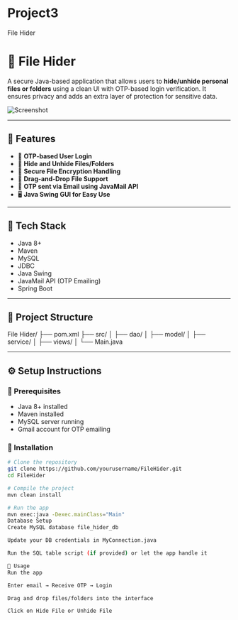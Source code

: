 # Project3
File Hider
# 🔐 File Hider

A secure Java-based application that allows users to **hide/unhide personal files or folders** using a clean UI with OTP-based login verification. It ensures privacy and adds an extra layer of protection for sensitive data.

![Screenshot](proj_3.jpg)

---

## 🚀 Features

- 🔑 **OTP-based User Login**  
- 🔐 **Hide and Unhide Files/Folders**  
- 💽 **Secure File Encryption Handling**  
- 📂 **Drag-and-Drop File Support**  
- 📧 **OTP sent via Email using JavaMail API**  
- 🖥️ **Java Swing GUI for Easy Use**

---

## 🧰 Tech Stack

- Java 8+
- Maven
- MySQL
- JDBC
- Java Swing
- JavaMail API (OTP Emailing)
- Spring Boot
---

## 📁 Project Structure
File Hider/
├── pom.xml
├── src/
│ ├── dao/
│ ├── model/
│ ├── service/
│ ├── views/
│ └── Main.java

---

## ⚙️ Setup Instructions

### 🛑 Prerequisites

- Java 8+ installed
- Maven installed
- MySQL server running
- Gmail account for OTP emailing

### 🧪 Installation

```bash
# Clone the repository
git clone https://github.com/yourusername/FileHider.git
cd FileHider

# Compile the project
mvn clean install

# Run the app
mvn exec:java -Dexec.mainClass="Main"
Database Setup
Create MySQL database file_hider_db

Update your DB credentials in MyConnection.java

Run the SQL table script (if provided) or let the app handle it

🎯 Usage
Run the app

Enter email → Receive OTP → Login

Drag and drop files/folders into the interface

Click on Hide File or Unhide File

